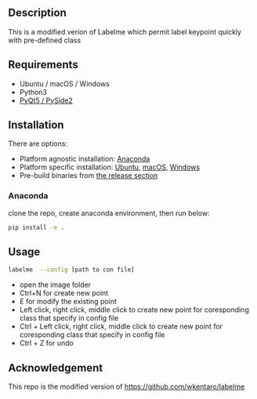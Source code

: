 ## Description

This is a modified verion of Labelme which permit label keypoint quickly with pre-defined class

## Requirements

- Ubuntu / macOS / Windows
- Python3
- [PyQt5 / PySide2](http://www.riverbankcomputing.co.uk/software/pyqt/intro)


## Installation

There are options:

- Platform agnostic installation: [Anaconda](#anaconda)
- Platform specific installation: [Ubuntu](#ubuntu), [macOS](#macos), [Windows](#windows)
- Pre-build binaries from [the release section](https://github.com/wkentaro/labelme/releases)

### Anaconda

clone the repo, create anaconda environment, then run below:

```bash
pip install -e .

```


## Usage

```bash
labelme  --config [path to con file] 
```

- open the image folder
- Ctrl+N for create new point
- E for modify the existing point
- Left click, right click, middle click to create new point for coresponding class that specify in config file
- Ctrl + Left click, right click, middle click to create new point for coresponding class that specify in config file
- Ctrl + Z for undo

## Acknowledgement

This repo is the modified version of https://github.com/wkentaro/labelme
